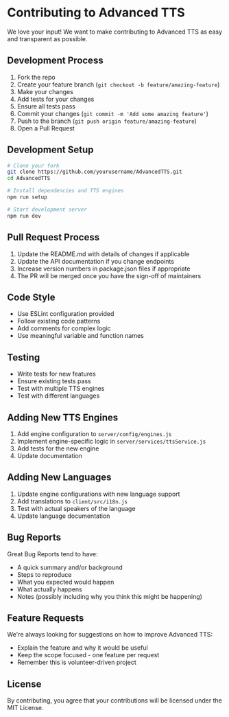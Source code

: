 # Contributing to Advanced TTS

We love your input! We want to make contributing to Advanced TTS as easy and transparent as possible.

## Development Process

1. Fork the repo
2. Create your feature branch (`git checkout -b feature/amazing-feature`)
3. Make your changes
4. Add tests for your changes
5. Ensure all tests pass
6. Commit your changes (`git commit -m 'Add some amazing feature'`)
7. Push to the branch (`git push origin feature/amazing-feature`)
8. Open a Pull Request

## Development Setup

```bash
# Clone your fork
git clone https://github.com/yourusername/AdvancedTTS.git
cd AdvancedTTS

# Install dependencies and TTS engines
npm run setup

# Start development server
npm run dev
```

## Pull Request Process

1. Update the README.md with details of changes if applicable
2. Update the API documentation if you change endpoints
3. Increase version numbers in package.json files if appropriate
4. The PR will be merged once you have the sign-off of maintainers

## Code Style

- Use ESLint configuration provided
- Follow existing code patterns
- Add comments for complex logic
- Use meaningful variable and function names

## Testing

- Write tests for new features
- Ensure existing tests pass
- Test with multiple TTS engines
- Test with different languages

## Adding New TTS Engines

1. Add engine configuration to `server/config/engines.js`
2. Implement engine-specific logic in `server/services/ttsService.js`
3. Add tests for the new engine
4. Update documentation

## Adding New Languages

1. Update engine configurations with new language support
2. Add translations to `client/src/i18n.js`
3. Test with actual speakers of the language
4. Update language documentation

## Bug Reports

Great Bug Reports tend to have:

- A quick summary and/or background
- Steps to reproduce
- What you expected would happen
- What actually happens
- Notes (possibly including why you think this might be happening)

## Feature Requests

We're always looking for suggestions on how to improve Advanced TTS:

- Explain the feature and why it would be useful
- Keep the scope focused - one feature per request
- Remember this is volunteer-driven project

## License

By contributing, you agree that your contributions will be licensed under the MIT License.
